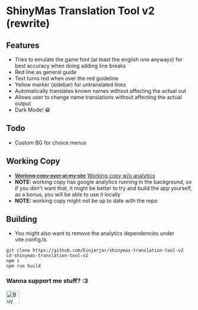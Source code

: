 # ShinyMas Translation Tool v2 (rewrite)

## Features
- Tries to emulate the game font (at least the english one anyways) for best accuracy when doing adding line breaks
- Red line as general guide
- Text turns red when over the red guideline
- Yellow marker (sidebar) for untranslated lines
- Automatically translates known names without affecting the actual out
- Allows user to change name translations without affecting the actual output
- Dark Mode! 😁

## Todo
- Custom BG for choice menus

## Working Copy
- ~~[Working copy over at my site](http://ein.rf.gd/smth2)~~ [Working copy w/o analytics](https://ein-smth.vercel.app/)
- **NOTE:** working copy has google analytics running in the background, so if you don't want that, it might be better to try and build the app yourself, as a bonus, you will be able to use it locally
- **NOTE:** working copy might not be up to date with the repo

## Building
- You might also want to remove the analytics dependencies under vite.config.ts
```
git clone https://github.com/Einjerjar/shinymas-translation-tool-v2
cd shinymas-translation-tool-v2
npm i
npm run build
```


### Wanna support me stuff? :3
<a href='https://ko-fi.com/X8X831J1L' target='_blank'>
  <img src='https://cdn.ko-fi.com/cdn/kofi1.png?v=2'
    alt='Buy Me a Coffee at ko-fi.com'
    style='border: 0; height: 36px;'
    height='36'
    border='0'
    />
</a>
